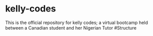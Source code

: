 # kelly-codes
This is the official repository for kelly codes; a virtual bootcamp held between a Canadian student and her Nigerian Tutor
  #Structure
  
